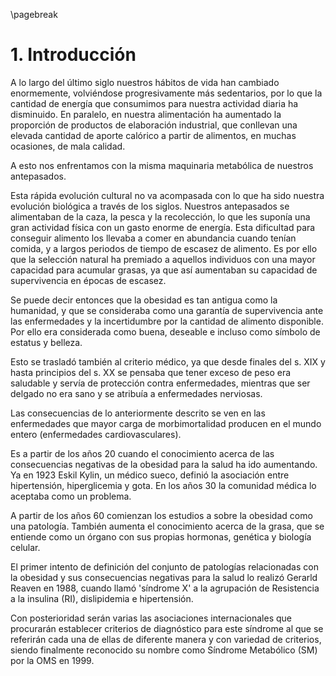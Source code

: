 \pagebreak

# 1. Introducción

A lo largo del último siglo nuestros hábitos de vida han cambiado enormemente, volviéndose progresivamente más sedentarios, por lo que la cantidad de energía que consumimos para nuestra actividad diaria ha disminuido. En paralelo, en nuestra alimentación ha aumentado la proporción de productos de elaboración industrial, que conllevan una elevada cantidad de aporte calórico a partir de alimentos, en muchas ocasiones, de mala calidad. 

A esto nos enfrentamos con la misma maquinaria metabólica de nuestros antepasados. 

Esta rápida evolución cultural no va acompasada con lo que ha sido nuestra evolución biológica a través de los siglos. Nuestros antepasados se alimentaban de la caza, la pesca y la recolección, lo que les suponía una gran actividad física con un gasto enorme de energía. Esta dificultad para conseguir alimento los llevaba a comer en abundancia cuando tenían comida, y a largos periodos de tiempo de escasez de alimento. Es por ello que la selección natural ha premiado a aquellos individuos con una mayor capacidad para acumular grasas, ya que así aumentaban su capacidad de supervivencia en épocas de escasez. 

Se puede decir entonces que la obesidad es tan antigua como la humanidad, y que se consideraba como una garantía de supervivencia ante las enfermedades y la incertidumbre por la cantidad de alimento disponible. Por ello era considerada como buena, deseable e incluso como símbolo de estatus y belleza. 

Esto se trasladó también al criterio médico, ya que desde finales del s. XIX y hasta principios del s. XX se pensaba que tener exceso de peso era saludable y servía de protección contra enfermedades, mientras que ser delgado no era sano y se atribuía a enfermedades nerviosas. 

Las consecuencias de lo anteriormente descrito se ven en las enfermedades que mayor carga de morbimortalidad producen en el mundo entero (enfermedades cardiovasculares). 

Es a partir de los años 20 cuando el conocimiento acerca de las consecuencias negativas de la obesidad para la salud ha ido aumentando. Ya en 1923 Eskil Kylin, un médico sueco, definió la asociación entre hipertensión, hiperglicemia y gota. En los años 30 la comunidad médica lo aceptaba como un problema. 

A partir de los años 60 comienzan los estudios a sobre la obesidad como una patología. También aumenta el conocimiento acerca de la grasa, que se entiende como un órgano con sus propias hormonas, genética y biología celular. 

El primer intento de definición del conjunto de patologías relacionadas con la obesidad y sus consecuencias negativas para la salud lo realizó Gerarld Reaven en 1988, cuando llamó 'síndrome X' a la agrupación de Resistencia a la insulina (RI), dislipidemia e hipertensión. 

Con posterioridad serán varias las asociaciones internacionales que procurarán establecer criterios de diagnóstico para este síndrome al que se referirán cada una de ellas de diferente manera y con variedad de criterios, siendo finalmente reconocido su nombre como Síndrome Metabólico (SM) por la OMS en 1999.
